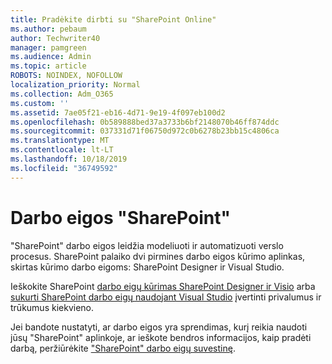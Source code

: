 ```yaml
---
title: Pradėkite dirbti su "SharePoint Online"
ms.author: pebaum
author: Techwriter40
manager: pamgreen
ms.audience: Admin
ms.topic: article
ROBOTS: NOINDEX, NOFOLLOW
localization_priority: Normal
ms.collection: Adm_O365
ms.custom: ''
ms.assetid: 7ae05f21-eb16-4d71-9e19-4f097eb100d2
ms.openlocfilehash: 0b589888bed37a3733b6bf2148070b46ff874ddc
ms.sourcegitcommit: 037331d71f06750d972c0b6278b23bb15c4806ca
ms.translationtype: MT
ms.contentlocale: lt-LT
ms.lasthandoff: 10/18/2019
ms.locfileid: "36749592"
---
```

# <a name="workflows-in-sharepoint"></a>Darbo eigos "SharePoint"

"SharePoint" darbo eigos leidžia modeliuoti ir automatizuoti verslo procesus. SharePoint palaiko dvi pirmines darbo eigos kūrimo aplinkas, skirtas kūrimo darbo eigoms: SharePoint Designer ir Visual Studio. 

Ieškokite SharePoint [darbo eigų kūrimas SharePoint Designer ir Visio](https://docs.microsoft.com/sharepoint/dev/general-development/develop-sharepoint-workflows-using-visual-studio) arba [sukurti SharePoint darbo eigų naudojant Visual Studio](https://docs.microsoft.com/sharepoint/dev/general-development/develop-sharepoint-workflows-using-visual-studio) įvertinti privalumus ir trūkumus kiekvieno. 

Jei bandote nustatyti, ar darbo eigos yra sprendimas, kurį reikia naudoti jūsų "SharePoint" aplinkoje, ar ieškote bendros informacijos, kaip pradėti darbą, peržiūrėkite ["SharePoint" darbo eigų suvestinę](https://docs.microsoft.com/sharepoint/dev/general-development/get-started-with-workflows-in-sharepoint#overview-of-workflows-in-sharepoint).